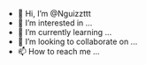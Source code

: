 - 👋 Hi, I’m @Nguizzttt
- 👀 I’m interested in ...
- 🌱 I’m currently learning ...
- 💞️ I’m looking to collaborate on ...
- 📫 How to reach me ...

<!---
Nguizzttt/Nguizzttt is a ✨ special ✨ repository because its `README.md` (this file) appears on your GitHub profile.
You can click the Preview link to take a look at your changes.
--->
